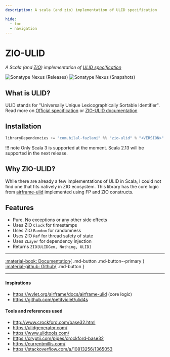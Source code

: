 ```yaml
---
description: A scala (and zio) implementation of ULID specification

hide:
  - toc
  - navigation
---
```


# ZIO-ULID

*A Scala (and [ZIO](https://zio.dev)) implementation of [ULID specification](https://github.com/ulid/spec)*

![Sonatype Nexus (Releases)](https://img.shields.io/nexus/r/com.bilal-fazlani/zio-ulid_3?color=%23099C05&label=STABLE%20VERSION&server=https%3A%2F%2Foss.sonatype.org&style=for-the-badge)
![Sonatype Nexus (Snapshots)](https://img.shields.io/nexus/s/com.bilal-fazlani/zio-ulid_3?color=skyblue&label=SNAPSHOT%20VERSION&logo=SNAPSHOT%20VERSION&server=https%3A%2F%2Foss.sonatype.org&style=for-the-badge)



## What is ULID?

ULID stands for "Universally Unique Lexicographically Sortable Identifier". Read more on [Official specification](https://github.com/ulid/spec) or [ZIO-ULID documentation](documentation/structure-encoding/)


## Installation

```scala
libraryDependencies += "com.bilal-fazlani" %% "zio-ulid" % "<VERSION>"
```

!!! note
    Only Scala 3 is supported at the moment. Scala 2.13 will be supported in the next release.

## Why ZIO-ULID?

While there are already a few implementations of ULID in Scala, I could not find one that fits natively in ZIO ecosystem. This library has the core logic from [airframe-ulid](https://wvlet.org/airframe/docs/airframe-ulid) implemented using FP and ZIO constructs.

## Features

- Pure. No exceptions or any other side effects
- Uses ZIO `Clock` for timestamps
- Uses ZIO `Random` for randomness
- Uses ZIO `Ref` for thread safety of state
- Uses `ZLayer` for dependency injection
- Returns `ZIO[ULIDGen, Nothing, ULID]`

---

[:material-book: Documentation](documentation/){ .md-button .md-button--primary }
[:material-github: Github](https://github.com/bilal-fazlani/zio-ulid){ .md-button }

---

#### Inspirations
- https://wvlet.org/airframe/docs/airframe-ulid (core logic)
- https://github.com/petitviolet/ulid4s

#### Tools and references used

- http://www.crockford.com/base32.html
- https://ulidgenerator.com/
- https://www.ulidtools.com/
- https://cryptii.com/pipes/crockford-base32
- https://currentmillis.com/
- https://stackoverflow.com/a/10813256/1365053
